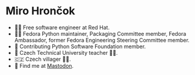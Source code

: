# Miro Hrončok

 - 👨‍💻 Free software engineer at Red Hat.
 - 🧑‍⚖️ Fedora Python maintainer, Packaging Committee member, Fedora Ambassador, former Fedora Engineering Steering Committee member.
 - 🐍 Contributing Python Software Foundation member.
 - 🦁 Czech Technical University teacher 🧑‍🏫.
 - 🇨🇿 Czech villager 👨‍🌾.
 - 🦣 Find me at <a rel="me" href="https://floss.social/@hroncok">Mastodon</a>.
